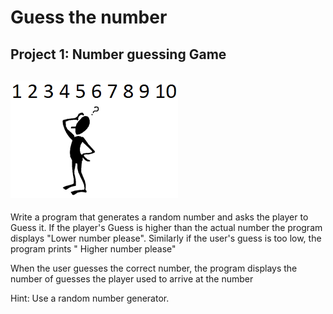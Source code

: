 # Guess the number
Project 1: Number guessing Game
-------------------------------------------------------------------------------------------
![](/images/download.png)
-------------------------------------------------------------------------------------------

Write a program that generates a random number and asks the player to Guess it. If the player's Guess is higher than the actual number the program displays "Lower number please". Similarly if the user's guess is too low, the program prints " Higher number please"

When the user guesses the correct number, the program displays the number of guesses the player used to arrive at the number

Hint: Use a random number generator.
